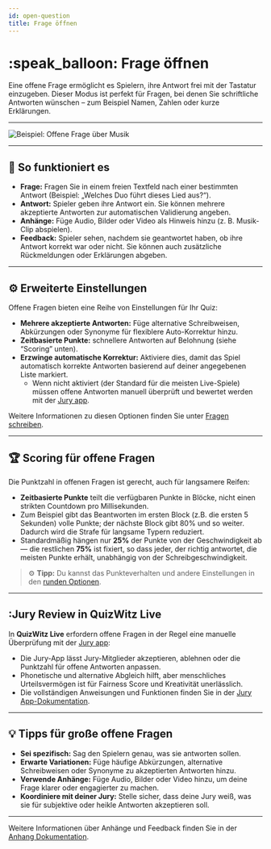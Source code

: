```yaml
---
id: open-question
title: Frage öffnen
---
```


# :speak_balloon: Frage öffnen

Eine offene Frage ermöglicht es Spielern, ihre Antwort frei mit der Tastatur einzugeben. Dieser Modus ist perfekt für Fragen, bei denen Sie schriftliche Antworten wünschen – zum Beispiel Namen, Zahlen oder kurze Erklärungen.

---

![Beispiel: Offene Frage über Musik](/images/question-modes/open-question/open-question.png)

---

## 📝 So funktioniert es

- **Frage:** Fragen Sie in einem freien Textfeld nach einer bestimmten Antwort (Beispiel: „Welches Duo führt dieses Lied aus?“).
- **Antwort:** Spieler geben ihre Antwort ein. Sie können mehrere akzeptierte Antworten zur automatischen Validierung angeben.
- **Anhänge:** Füge Audio, Bilder oder Video als Hinweis hinzu (z. B. Musik-Clip abspielen).
- **Feedback:** Spieler sehen, nachdem sie geantwortet haben, ob ihre Antwort korrekt war oder nicht. Sie können auch zusätzliche Rückmeldungen oder Erklärungen abgeben.

---

## ⚙️ Erweiterte Einstellungen

Offene Fragen bieten eine Reihe von Einstellungen für Ihr Quiz:

- **Mehrere akzeptierte Antworten:** Füge alternative Schreibweisen, Abkürzungen oder Synonyme für flexiblere Auto-Korrektur hinzu.
- **Zeitbasierte Punkte:** schnellere Antworten auf Belohnung (siehe “Scoring” unten).
- **Erzwinge automatische Korrektur:** Aktiviere dies, damit das Spiel automatisch korrekte Antworten basierend auf deiner angegebenen Liste markiert.
    - Wenn nicht aktiviert (der Standard für die meisten Live-Spiele) müssen offene Antworten manuell überprüft und bewertet werden mit der [Jury app](../quizmaster/004-jury-app.md).

Weitere Informationen zu diesen Optionen finden Sie unter [Fragen schreiben](../editor/005-writing-questions.md).

---

## 🏆 Scoring für offene Fragen

Die Punktzahl in offenen Fragen ist gerecht, auch für langsamere Reifen:

- **Zeitbasierte Punkte** teilt die verfügbaren Punkte in Blöcke, nicht einen strikten Countdown pro Millisekunden.
- Zum Beispiel gibt das Beantworten im ersten Block (z.B. die ersten 5 Sekunden) volle Punkte; der nächste Block gibt 80% und so weiter. Dadurch wird die Strafe für langsame Typern reduziert.
- Standardmäßig hängen nur **25%** der Punkte von der Geschwindigkeit ab — die restlichen **75%** ist fixiert, so dass jeder, der richtig antwortet, die meisten Punkte erhält, unabhängig von der Schreibgeschwindigkeit.

> ⚙️ **Tipp:** Du kannst das Punkteverhalten und andere Einstellungen in den [runden Optionen](../editor/008-round-options.md).

---

## :Jury Review in QuizWitz Live

In **QuizWitz Live** erfordern offene Fragen in der Regel eine manuelle Überprüfung mit der [Jury app](../quizmaster/004-jury-app.md):

- Die Jury-App lässt Jury-Mitglieder akzeptieren, ablehnen oder die Punktzahl für offene Antworten anpassen.
- Phonetische und alternative Abgleich hilft, aber menschliches Urteilsvermögen ist für Fairness Score und Kreativität unerlässlich.
- Die vollständigen Anweisungen und Funktionen finden Sie in der [Jury App-Dokumentation](../quizmaster/004-jury-app.md).

---

## 💡 Tipps für große offene Fragen

- **Sei spezifisch:** Sag den Spielern genau, was sie antworten sollen.
- **Erwarte Variationen:** Füge häufige Abkürzungen, alternative Schreibweisen oder Synonyme zu akzeptierten Antworten hinzu.
- **Verwende Anhänge:** Füge Audio, Bilder oder Video hinzu, um deine Frage klarer oder engagierter zu machen.
- **Koordiniere mit deiner Jury:** Stelle sicher, dass deine Jury weiß, was sie für subjektive oder heikle Antworten akzeptieren soll.

---

Weitere Informationen über Anhänge und Feedback finden Sie in der [Anhang Dokumentation](../editor/006-attachments.md).
